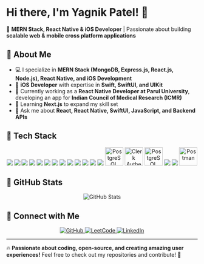 <p align="center">

</p>

# Hi there, I'm Yagnik Patel! 👋  

🚀 **MERN Stack, React Native & iOS Developer** | Passionate about building **scalable web & mobile cross platform applications**  

## 🔹 About Me  
- 💻 I specialize in **MERN Stack (MongoDB, Express.js, React.js, Node.js), React Native, and iOS Development**  
- 🍏 **iOS Developer** with expertise in **Swift, SwiftUI, and UIKit**  
- 🚀 Currently working as a **React Native Developer at Parul University**, developing an app for **Indian Council of Medical Research (ICMR)**  
- 🌱 Learning **Next.js** to expand my skill set  
- 💬 Ask me about **React, React Native, SwiftUI, JavaScript, and Backend APIs**  

## 🔹 Tech Stack  
<p align="center">
  <img src="https://img.icons8.com/color/48/000000/html-5.png"/>
  <img src="https://img.icons8.com/color/48/000000/css3.png"/>
  <img src="https://img.icons8.com/color/48/000000/javascript.png"/>
  <img src="https://img.icons8.com/color/48/000000/react-native.png"/>
  <img src="https://img.icons8.com/color/48/000000/nodejs.png"/>
  <img src="https://img.icons8.com/color/48/000000/express-js.png"/>
  <img src="https://img.icons8.com/color/48/000000/mongodb.png"/>
  <img src="https://img.icons8.com/color/48/000000/git.png"/>
  <img src="https://img.icons8.com/color/48/000000/github.png"/>
  <img src="https://img.icons8.com/color/48/000000/python.png"/>
  <img src="https://img.icons8.com/?size=50&id=13679&format=png&color=000000"/>
  <img src="https://img.icons8.com/?size=48&id=x7XMNGh2vdqA&format=png&color=000000"/>
  <img src="https://img.icons8.com/color/48/000000/nextjs.png"/>
  <img src="https://w7.pngwing.com/pngs/173/36/png-transparent-postgresql-logo-computer-software-database-open-source-s-text-head-snout.png" width="48" height="48" alt="PostgreSQL Logo"/>
  <img src="https://encrypted-tbn0.gstatic.com/images?q=tbn:ANd9GcRdVEuXbieiDLdzyT-lHa1wtFVPK2ONT5utgQ&s" width="48" height="48" alt="Clerk Authentication"/>
  <img src="https://img.icons8.com/?size=48&id=r9QJ0VFFrn7T&format=png" width="48" height="48" alt="PostgreSQL Logo"/>
  <img src="https://img.icons8.com/color/48/000000/swift.png"/>
  <img src="https://img.icons8.com/color/48/000000/c-programming.png"/>
  <img src="https://www.svgrepo.com/show/354202/postman-icon.svg" width="48" alt="Postman"/>
</p>

## 🔹 GitHub Stats  
<p align="center">
  <img src="https://github-readme-stats.vercel.app/api?username=developer-yagnik&show_icons=true&theme=radical" alt="GitHub Stats"/>
</p>

## 🔹 Connect with Me  
<p align="center">
  <a href="https://github.com/developer-yagnik" target="_blank">
    <img src="https://img.shields.io/badge/-GitHub-181717?style=for-the-badge&logo=github&logoColor=white" alt="GitHub">
  </a>
  <a href="https://leetcode.com/u/YagnikkPatel/" target="_blank">
    <img src="https://img.shields.io/badge/-LeetCode-FFA116?style=for-the-badge&logo=leetcode&logoColor=white" alt="LeetCode">
  </a>
  <a href="https://www.linkedin.com/in/yagnikkpatel/" target="_blank">
    <img src="https://img.shields.io/badge/-LinkedIn-0A66C2?style=for-the-badge&logo=linkedin&logoColor=white" alt="LinkedIn">
  </a>
</p>

---

🔥 **Passionate about coding, open-source, and creating amazing user experiences!** Feel free to check out my repositories and contribute! 🚀
